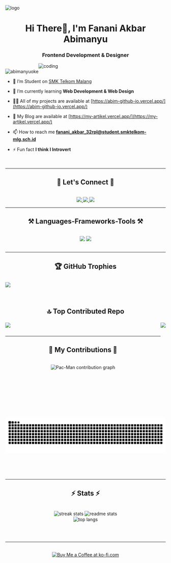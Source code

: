 ![logo](https://miro.medium.com/v2/resize:fit:2000/1*-ntL3Dsvc-dJ5cLGRtSuEw.gif)
<h1 align="center">Hi There👋, I'm Fanani Akbar Abimanyu</h1>
<h3 align="center">Frontend Development & Designer</h3>

<img align ="right" alt="coding" width = "400" src = "https://miro.medium.com/v2/resize:fit:1358/0*MLqvFzwwZFAuOgup.gif">

<p align="left"> <img src="https://komarev.com/ghpvc/?username=abimanyuoke&label=Profile%20views&color=0e75b6&style=flat" alt="abimanyuoke" /> </p>

- 🔭 I’m Student on [SMK Telkom Malang](https://www.smktelkom-mlg.sch.id/)

- 🌱 I’m currently learning **Web Development & Web Design**

- 👨‍💻 All of my projects are available at [https://abim-github-io.vercel.app/](https://abim-github-io.vercel.app/)
  
- 📖 My Blog are available at [https://my-artikel.vercel.app/](https://my-artikel.vercel.app/)

- 📫 How to reach me **fanani_akbar_32rpl@student.smktelkom-mlg.sch.id**

- ⚡ Fun fact **I think I Introvert**

<br/>
<hr/>

<h2 align="center">🔗 Let's Connect 🔗</h2>
<br/>

<div align="center"> 
  <a href="https://web.facebook.com/abim.manyu.3914207">
    <img src="https://img.shields.io/badge/Facebook-071952?style=for-the-badge&logo=facebook&logoColor=white" />
  </a>
  <a href="https://www.linkedin.com/in/fanani-akbar-abimanyu-978a03298/" target="_blank">
    <img src="https://img.shields.io/badge/LinkedIn-26355D?style=for-the-badge&logo=linkedin&logoColor=white" target="_blank" />
  </a>
  <a href="https://www.instagram.com/fanani_abimanyu/" target="_blank">
     <img src="https://img.shields.io/badge/Instagram-131842?style=for-the-badge&logo=instagram&logoColor=red" target="_blank" />
  </a>
</div>

 <hr/>
 
<h2 align="center">⚒️ Languages-Frameworks-Tools ⚒️</h2>
<br/>
<div align="center">
    <img src="https://skillicons.dev/icons?i=react,bootstrap,html,css,vscode,github,figma,tailwind,git,powershell,vue,threejs" />
    <img src="https://skillicons.dev/icons?i=nodejs,javascript,typescript,vite,java,nextjs,mysql,php,postman,prisma,postgres,vercel" /><br>
</div>

<br/>

<hr/>

<h2 align="center">🏆 GitHub Trophies</h2>

##
![](https://github-profile-trophy.vercel.app/?username=Abimanyuoke&theme=radical&no-frame=false&no-bg=false&margin-w=4)

<br/>

<h2 align="center">🔝 Top Contributed Repo</h2>


### 
![](https://github-contributor-stats.vercel.app/api?username=Abimanyuoke&limit=5&theme=dark&combine_all_yearly_contributions=true)
<img align="right" height="300" src="https://media1.giphy.com/media/v1.Y2lkPTc5MGI3NjExOWVoY2ltOWlxOWt5NDA0dWplOWI0dW1tOTZpNzdyYnNuamdvcTJsciZlcD12MV9pbnRlcm5hbF9naWZfYnlfaWQmY3Q9Zw/MWqc0k2qiD1As/giphy.gif"  />

###

<hr/>

<div align="center">
  <h2>🐍 My Contributions 👻</h2>
  <br>
<picture>
  <source media="(prefers-color-scheme: dark)" srcset="https://raw.githubusercontent.com/Abimanyuoke/Abimanyuoke/output/pacman-contribution-graph-dark.svg">
  <source media="(prefers-color-scheme: light)" srcset="https://raw.githubusercontent.com/Abimanyuoke/Abimanyuoke/output/pacman-contribution-graph-dark.svg">
  <img alt="Pac-Man contribution graph" src="https://raw.githubusercontent.com/Abimanyuoke/Abimanyuoke/output/pacman-contribution-graph.svg">
</picture>

  ![snake gif](https://github.com/Abimanyuoke/Abimanyuoke/blob/output/github-contribution-grid-snake-dark.svg)  
  
  <br/><br/><br/>
</div>

<hr/>

<h2 align="center">⚡ Stats ⚡</h2>
<br>
<div align=center>
  <img width=390 src="https://github-readme-streak-stats-salesp07.vercel.app/?user=salesp07&count_private=true&theme=react&border_radius=10" alt="streak stats"/>
  <img width=390 src="https://github-readme-stats-salesp07.vercel.app/api?username=salesp07&count_private=true&show_icons=true&theme=react&rank_icon=github&border_radius=10" alt="readme stats" />
  <br/>
  <img width=325 align="center" src="https://github-readme-stats-salesp07.vercel.app/api/top-langs/?username=salesp07&hide=HTML&langs_count=8&layout=compact&theme=react&border_radius=10&size_weight=0.5&count_weight=0.5&exclude_repo=github-readme-stats" alt="top langs" />
</div>

<br/><br/>

<hr/>

<br/>

<div align="center">
<a href='#' target='_blank'><img height='64' style='border:0px;height:64px;' src='https://storage.ko-fi.com/cdn/kofi1.png?v=3' border='0' alt='Buy Me a Coffee at ko-fi.com' /></a>
</div>

<br/>
